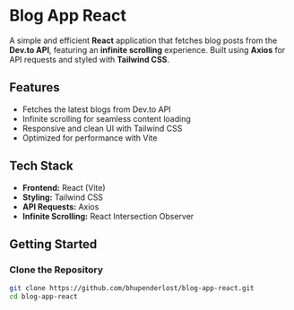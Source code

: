 # Blog App React  

A simple and efficient **React** application that fetches blog posts from the **Dev.to API**, featuring an **infinite scrolling** experience. Built using **Axios** for API requests and styled with **Tailwind CSS**.  

## Features  
- Fetches the latest blogs from Dev.to API  
- Infinite scrolling for seamless content loading  
- Responsive and clean UI with Tailwind CSS  
- Optimized for performance with Vite  

## Tech Stack  
- **Frontend:** React (Vite)  
- **Styling:** Tailwind CSS  
- **API Requests:** Axios  
- **Infinite Scrolling:** React Intersection Observer  

## Getting Started  

### Clone the Repository  
```sh
git clone https://github.com/bhupenderlost/blog-app-react.git
cd blog-app-react
